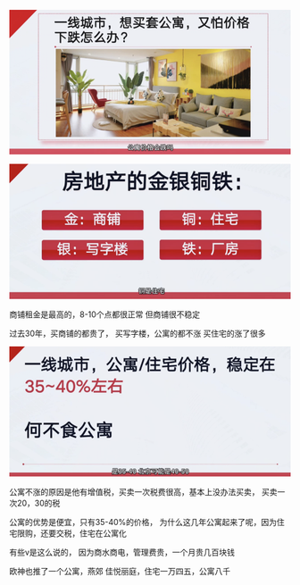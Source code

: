
![alt text](assets/image-62.png)

![alt text](assets/image-63.png)


商铺租金是最高的，8-10个点都很正常
但商铺很不稳定

过去30年，买商铺的都贵了，
买写字楼，公寓的都不涨
买住宅的涨了很多

![alt text](assets/image-64.png)



公寓不涨的原因是他有增值税，买卖一次税费很高，基本上没办法买卖，
买卖一次20，30的税

公寓的优势是便宜，只有35-40%的价格，
为什么这几年公寓起来了呢，因为住宅限购，还要交税，住宅在公寓化

有些v是这么说的，
因为商水商电，管理费贵，一个月贵几百块钱


欧神也推了一个公寓，燕郊 佳悦丽庭，住宅一万四五，公寓八千





